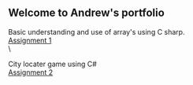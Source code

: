 ## Welcome to Andrew's portfolio

Basic understanding and use of array's using C sharp. \
[Assignment 1](https://github.com/Andrew2486/Portfolio/blob/6802286c86618238a3b82ea84ae6638c7c712714/Assigment%201%20(Working%20with%20arrays).txt) \
\

City locater game using C# \
[Assignment 2](https://github.com/Andrew2486/Portfolio/blob/Projects/Assignment%202%20(City%20guess%20game).txt)
